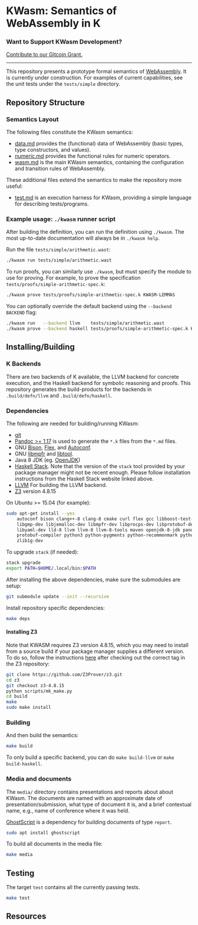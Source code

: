 KWasm: Semantics of WebAssembly in K
====================================

### Want to Support KWasm Development?
[Contribute to our Gitcoin Grant.](https://gitcoin.co/grants/592/kewasm-and-kwasm)

---

This repository presents a prototype formal semantics of [WebAssembly].
It is currently under construction.
For examples of current capabilities, see the unit tests under the `tests/simple` directory.

Repository Structure
--------------------

### Semantics Layout

The following files constitute the KWasm semantics:

-   [data.md](data.md) provides the (functional) data of WebAssembly (basic types, type constructors, and values).
-   [numeric.md](numeric.md) provides the functional rules for numeric operators.
-   [wasm.md](wasm.md) is the main KWasm semantics, containing the configuration and transition rules of WebAssembly.

These additional files extend the semantics to make the repository more useful:

-   [test.md](test.md) is an execution harness for KWasm, providing a simple language for describing tests/programs.

### Example usage: `./kwasm` runner script

After building the definition, you can run the definition using `./kwasm`.
The most up-to-date documentation will always be in `./kwasm help`.

Run the file `tests/simple/arithmetic.wast`:

```sh
./kwasm run tests/simple/arithmetic.wast
```

To run proofs, you can similarly use `./kwasm`, but must specify the module to use for proving.
For example, to prove the specification `tests/proofs/simple-arithmetic-spec.k`:

```sh
./kwasm prove tests/proofs/simple-arithmetic-spec.k KWASM-LEMMAS
```

You can optionally override the default backend using the `--backend BACKEND` flag:

```sh
./kwasm run   --backend llvm    tests/simple/arithmetic.wast
./kwasm prove --backend haskell tests/proofs/simple-arithmetic-spec.k KWASM-LEMMAS
```

Installing/Building
-------------------

### K Backends

There are two backends of K available, the LLVM backend for concrete execution, and the Haskell backend for symbolic reasoning and proofs.
This repository generates the build-products for the backends in `.build/defn/llvm` and `.build/defn/haskell`.

### Dependencies

The following are needed for building/running KWasm:

-   [git](https://git-scm.com/)
-   [Pandoc >= 1.17](https://pandoc.org) is used to generate the `*.k` files from the `*.md` files.
-   GNU [Bison](https://www.gnu.org/software/bison/), [Flex](https://github.com/westes/flex), and [Autoconf](http://www.gnu.org/software/autoconf/).
-   GNU [libmpfr](http://www.mpfr.org/) and [libtool](https://www.gnu.org/software/libtool/).
-   Java 8 JDK (eg. [OpenJDK](http://openjdk.java.net/))
-   [Haskell Stack](https://docs.haskellstack.org/en/stable/install_and_upgrade/#installupgrade).
    Note that the version of the `stack` tool provided by your package manager might not be recent enough.
    Please follow installation instructions from the Haskell Stack website linked above.
-   [LLVM](https://llvm.org/) For building the LLVM backend.
-   [Z3](https://github.com/Z3Prover/z3) version 4.8.15

On Ubuntu >= 15.04 (for example):

```sh
sudo apt-get install --yes                                                            \
    autoconf bison clang++-8 clang-8 cmake curl flex gcc libboost-test-dev libffi-dev \
    libgmp-dev libjemalloc-dev libmpfr-dev libprocps-dev libprotobuf-dev libtool      \
    libyaml-dev lld-8 llvm llvm-8 llvm-8-tools maven openjdk-8-jdk pandoc pkg-config  \
    protobuf-compiler python3 python-pygments python-recommonmark python-sphinx time  \
    zlib1g-dev
```

To upgrade `stack` (if needed):

```sh
stack upgrade
export PATH=$HOME/.local/bin:$PATH
```

After installing the above dependencies, make sure the submodules are setup:

```sh
git submodule update --init --recursive
```

Install repository specific dependencies:

```sh
make deps
```

#### Installing Z3

Note that KWASM requires Z3 version 4.8.15, which you may need to install from a
source build if your package manager supplies a different version. To do so,
follow the instructions
[here](https://github.com/Z3Prover/z3#building-z3-using-make-and-gccclang) after
checking out the correct tag in the Z3 repository:

```sh
git clone https://github.com/Z3Prover/z3.git
cd z3
git checkout z3-4.8.15
python scripts/mk_make.py
cd build
make
sudo make install
```

### Building

And then build the semantics:

```sh
make build
```

To only build a specific backend, you can do `make build-llvm` or `make build-haskell`.

### Media and documents

The `media/` directory contains presentations and reports about about KWasm.
The documents are named with an approximate date of presentation/submission, what type of document it is, and a brief contextual name, e.g., name of conference where it was held.

[GhostScript](https://www.ghostscript.com/) is a dependency for building documents of type `report`.

```sh
sudo apt install ghostscript
```

To build all documents in the media file:

```sh
make media
```

Testing
-------

The target `test` contains all the currently passing tests.

```sh
make test
```

Resources
---------

[WebAssembly]: <https://webassembly.github.io/spec/>
